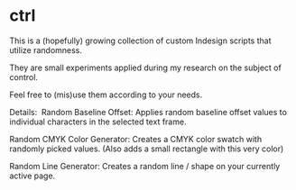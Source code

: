 # ctrl

This is a (hopefully) growing collection of custom Indesign scripts that utilize randomness.

They are small experiments applied during my research on the subject of control.

Feel free to (mis)use them according to your needs.

Details: 
Random Baseline Offset:
Applies random baseline offset values to individual characters in the selected text frame. 

Random CMYK Color Generator:
Creates a CMYK color swatch with randomly picked values. (Also adds a small rectangle with this very color)

Random Line Generator:
Creates a random line / shape on your currently active page.
